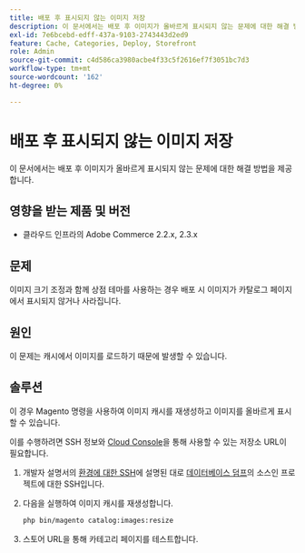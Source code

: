 ```yaml
---
title: 배포 후 표시되지 않는 이미지 저장
description: 이 문서에서는 배포 후 이미지가 올바르게 표시되지 않는 문제에 대한 해결 방법을 제공합니다.
exl-id: 7e6bcebd-edff-437a-9103-2743443d2ed9
feature: Cache, Categories, Deploy, Storefront
role: Admin
source-git-commit: c4d586ca3980acbe4f33c5f2616ef7f3051bc7d3
workflow-type: tm+mt
source-wordcount: '162'
ht-degree: 0%

---
```


# 배포 후 표시되지 않는 이미지 저장

이 문서에서는 배포 후 이미지가 올바르게 표시되지 않는 문제에 대한 해결 방법을 제공합니다.

## 영향을 받는 제품 및 버전

* 클라우드 인프라의 Adobe Commerce 2.2.x, 2.3.x

## 문제

이미지 크기 조정과 함께 상점 테마를 사용하는 경우 배포 시 이미지가 카탈로그 페이지에서 표시되지 않거나 사라집니다.

## 원인

이 문제는 캐시에서 이미지를 로드하기 때문에 발생할 수 있습니다.

## 솔루션

이 경우 Magento 명령을 사용하여 이미지 캐시를 재생성하고 이미지를 올바르게 표시할 수 있습니다.

이를 수행하려면 SSH 정보와 [Cloud Console](https://experienceleague.adobe.com/docs/commerce-cloud-service/user-guide/project/overview.html)을 통해 사용할 수 있는 저장소 URL이 필요합니다.

1. 개발자 설명서의 [환경에 대한 SSH](https://devdocs.magento.com/guides/v2.3/cloud/env/environments-ssh.html#ssh)에 설명된 대로 [데이터베이스 덤프](/help/how-to/general/create-database-dump-on-cloud.md)의 소스인 프로젝트에 대한 SSH입니다.
1. 다음을 실행하여 이미지 캐시를 재생성합니다.

   ```bash
   php bin/magento catalog:images:resize
   ```

1. 스토어 URL을 통해 카테고리 페이지를 테스트합니다.
